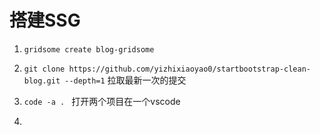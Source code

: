 # 搭建SSG

1. `gridsome create blog-gridsome`

2. `git clone https://github.com/yizhixiaoyao0/startbootstrap-clean-blog.git --depth=1`  拉取最新一次的提交

3. `code -a . ` 打开两个项目在一个vscode

4. 